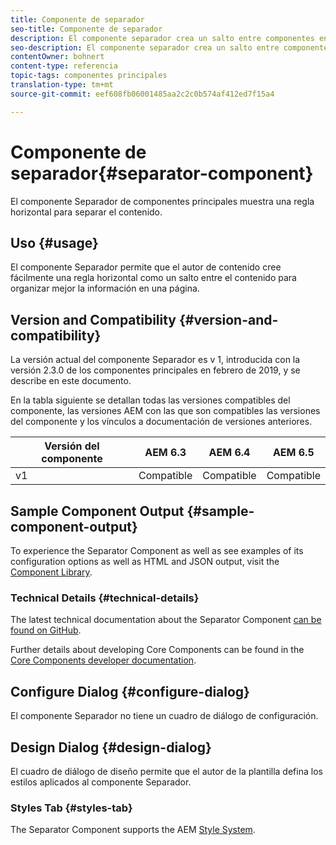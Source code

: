 ```yaml
---
title: Componente de separador
seo-title: Componente de separador
description: El componente separador crea un salto entre componentes en una página
seo-description: El componente separador crea un salto entre componentes en una página
contentOwner: bohnert
content-type: referencia
topic-tags: componentes principales
translation-type: tm+mt
source-git-commit: eef608fb06001485aa2c2c0b574af412ed7f15a4

---
```



# Componente de separador{#separator-component}

El componente Separador de componentes principales muestra una regla horizontal para separar el contenido.

## Uso {#usage}

El componente Separador permite que el autor de contenido cree fácilmente una regla horizontal como un salto entre el contenido para organizar mejor la información en una página.

## Version and Compatibility {#version-and-compatibility}

La versión actual del componente Separador es v 1, introducida con la versión 2.3.0 de los componentes principales en febrero de 2019, y se describe en este documento.

En la tabla siguiente se detallan todas las versiones compatibles del componente, las versiones AEM con las que son compatibles las versiones del componente y los vínculos a documentación de versiones anteriores.

| Versión del componente | AEM 6.3 | AEM 6.4 | AEM 6.5 |
|---|---|---|---|
| v1 | Compatible | Compatible | Compatible |

## Sample Component Output {#sample-component-output}

To experience the Separator Component as well as see examples of its configuration options as well as HTML and JSON output, visit the [Component Library](http://opensource.adobe.com/aem-core-wcm-components/library/separator.html).

### Technical Details {#technical-details}

The latest technical documentation about the Separator Component [can be found on GitHub](https://github.com/adobe/aem-core-wcm-components/blob/master/content/src/content/jcr_root/apps/core/wcm/components/separator/v1/separator).

Further details about developing Core Components can be found in the [Core Components developer documentation](developing.md).

## Configure Dialog {#configure-dialog}

El componente Separador no tiene un cuadro de diálogo de configuración.

## Design Dialog {#design-dialog}

El cuadro de diálogo de diseño permite que el autor de la plantilla defina los estilos aplicados al componente Separador.

### Styles Tab {#styles-tab}

The Separator Component supports the AEM [Style System](authoring.md#component-styling).
